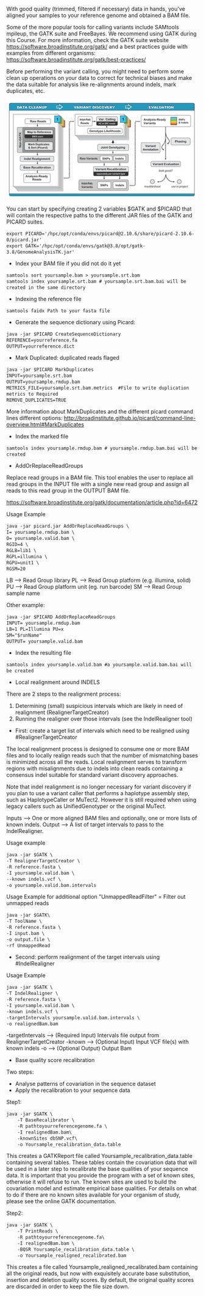 With good quality (trimmed, filtered if necessary) data in hands, you've aligned your samples to your reference genome and obtained a BAM file. 

Some of the more popular tools for calling variants include SAMtools mpileup, the GATK suite and FreeBayes.
We recommend using GATK during this Course. For more information, check the GATK suite website https://software.broadinstitute.org/gatk/ and a best practices guide with examples from different organisms: https://software.broadinstitute.org/gatk/best-practices/

Before performing the variant calling, you might need to perform some clean up operations on your data to correct for technical biases and make the data suitable for analysis like re-alignments around indels, mark duplicates, etc.  

![Alt text](/Images/VariantCallingStepsusingGATK.png "The general variant calling process")

You can start by specifying creating 2 variables $GATK and $PICARD that will contain the respective paths to the different JAR files of the GATK and PICARD suites.

```
export PICARD='/hpc/opt/conda/envs/picard@2.10.6/share/picard-2.10.6-0/picard.jar'
export GATK='/hpc/opt/conda/envs/gatk@3.8/opt/gatk-3.8/GenomeAnalysisTK.jar'
```

* Index your BAM file if you did not do it yet

```
samtools sort yoursample.bam > yoursample.srt.bam
samtools index yoursample.srt.bam # yoursample.srt.bam.bai will be created in the same directory 
```

* Indexing the reference file
```
samtools faidx Path to your fasta file
```

* Generate the sequence dictionary using Picard:

```
java -jar $PICARD CreateSequenceDictionary 
REFERENCE=yourreference.fa 
OUTPUT=yourreference.dict
```

* Mark Duplicated: duplicated reads flaged

```
java -jar $PICARD MarkDuplicates 
INPUT=yoursample.srt.bam 
OUTPUT=yoursample.rmdup.bam 
METRICS_FILE=yoursample.srt.bam.metrics  #File to write duplication metrics to Required
REMOVE_DUPLICATES=TRUE
```
More information about MarkDuplicates and the different picard command lines different options: http://broadinstitute.github.io/picard/command-line-overview.html#MarkDuplicates

* Index the marked file
```
samtools index yoursample.rmdup.bam # yoursample.rmdup.bam.bai will be created
```


* AddOrReplaceReadGroups 

Replace read groups in a BAM file. This tool enables the user to replace all read groups in the INPUT file with a single new read group and assign all reads to this read group in the OUTPUT BAM file.

https://software.broadinstitute.org/gatk/documentation/article.php?id=6472

Usage Example
```
java -jar picard.jar AddOrReplaceReadGroups \
I= yoursample.rmdup.bam \
O= yoursample.valid.bam \
RGID=4 \
RGLB=lib1 \
RGPL=illumina \
RGPU=unit1 \
RGSM=20
```
LB --> Read Group library
PL --> Read Group platform (e.g. illumina, solid)
PU --> Read Group platform unit (eg. run barcode)
SM --> Read Group sample name

Other example: 
```
java -jar $PICARD AddOrReplaceReadGroups
INPUT= yoursample.rmdup.bam
LB=1 PL=Illumina PU=x 
SM="$runName"
OUTPUT= yoursample.valid.bam
```

* Index the resulting file
```
samtools index yoursample.valid.bam #a yoursample.valid.bam.bai will be created
```
* Local realignment around INDELS

There are 2 steps to the realignment process:
1. Determining (small) suspicious intervals which are likely in need of realignment (RealignerTargetCreator)
2. Running the realigner over those intervals (see the IndelRealigner tool)

* First: create a target list of intervals which need to be realigned using #RealignerTargetCreator

The local realignment process is designed to consume one or more BAM files and to locally realign reads such that the number of mismatching bases is minimized across all the reads. Local realignment serves to transform regions with misalignments due to indels into clean reads containing a consensus indel suitable for standard variant discovery approaches.

Note that indel realignment is no longer necessary for variant discovery if you plan to use a variant caller that performs a haplotype assembly step, such as HaplotypeCaller or MuTect2. However it is still required when using legacy callers such as UnifiedGenotyper or the original MuTect.

Inputs --> One or more aligned BAM files and optionally, one or more lists of known indels.
Output  --> A list of target intervals to pass to the IndelRealigner.

Usage example

```
java -jar $GATK \
-T RealignerTargetCreator \
-R reference.fasta \
-I yoursample.valid.bam \
--known indels.vcf \
-o yoursample.valid.bam.intervals
```

Usage Example for additional option "UnmappedReadFilter" = Filter out unmapped reads

```
java -jar $GATK\
-T ToolName \
-R reference.fasta \
-I input.bam \
-o output.file \
-rf UnmappedRead
```



* Second: perform realignment of the target intervals using #IndelRealigner

Usage Example

```
java -jar $GATK \
-T IndelRealigner \
-R reference.fasta \
-I yoursample.valid.bam \
-known indels.vcf \
-targetIntervals yoursample.valid.bam.intervals \
-o realignedBam.bam
```


-targetIntervals --> (Required Input) Intervals file output from RealignerTargetCreator
-known --> (Optional Input) Input VCF file(s) with known indels
-o --> (Optional Output) Output Bam


* Base quality score recalibration

Two steps:
- Analyse patterns of covariation in the sequence dataset
- Apply the recalibration to your sequence data

Step1:

```
java -jar $GATK \
    -T BaseRecalibrator \
    -R pathtoyourreferencegenome.fa \
    -I realignedBam.bam\
    -knownSites dbSNP.vcf\
    -o Yoursample_recalibration_data.table
```


This creates a GATKReport file called Yoursample_recalibration_data.table containing several tables. These tables contain the covariation data that will be used in a later step to recalibrate the base qualities of your sequence data.
It is important that you provide the program with a set of known sites, otherwise it will refuse to run. The known sites are used to build the covariation model and estimate empirical base qualities. For details on what to do if there are no known sites available for your organism of study, please see the online GATK documentation.

Step2:

```
java -jar $GATK \
    -T PrintReads \
    -R pathtoyourreferencegenome.fa\
    -I realignedBam.bam \
    -BQSR Yoursample_recalibration_data.table \
    -o Yoursample_realigned_recalibrated.bam
 ```
 
This creates a file called Yoursample_realigned_recalibrated.bam containing all the original reads, but now with exquisitely accurate base substitution, insertion and deletion quality scores. By default, the original quality scores are discarded in order to keep the file size down.



